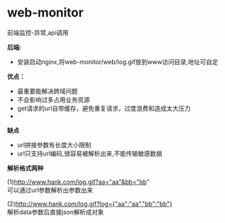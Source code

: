 # web-monitor
前端监控-异常,api调用

**后端:**
- 安装启动nginx,将web-monitor/web/log.gif放到www访问目录,地址可自定


**优点：**
- 最重要能解决跨域问题
- 不会影响过多占用业务资源
- get请求的url自带缓存，避免重复请求，过度浪费和造成太大压力
- 
**缺点**
- url拼接参数有长度大小限制
- url只支持url编码,很容易被解析出来,不能传输敏感数据

**解析格式两种** <br/>

(1)http://www.hank.com/log.gif?aa="aa"&bb="bb" <br/>
可以通过url参数解析出参数出来

(2)http://www.hank.com/log.gif?log={"aa":"aa","bb":"bb"} <br/>
解析data参数后直接json解析成对象



